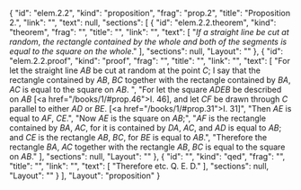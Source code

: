 {
  "id": "elem.2.2",
  "kind": "proposition",
  "frag": "prop.2",
  "title": "Proposition 2.",
  "link": "",
  "text": null,
  "sections": [
    {
      "id": "elem.2.2.theorem",
      "kind": "theorem",
      "frag": "",
      "title": "",
      "link": "",
      "text": [
        "<var>If a straight line be cut at random</var>, <var>the rectangle contained by the whole and both of the segments is equal to the square on the whole</var>."
      ],
      "sections": null,
      "Layout": ""
    },
    {
      "id": "elem.2.2.proof",
      "kind": "proof",
      "frag": "",
      "title": "",
      "link": "",
      "text": [
        "For let the straight line <var>AB</var> be cut at random at the point <var>C</var>; I say that the rectangle contained by <var>AB</var>, <var>BC</var> together with the rectangle contained by <var>BA</var>, <var>AC</var> is equal to the square on <var>AB</var>. ",
        "For let the square <var>ADEB</var> be described on <var>AB</var> [<a href=\"/books/1/#prop.46\">I. 46</a>], and let <var>CF</var> be drawn through <var>C</var> parallel to either <var>AD</var> or <var>BE</var>. [<a href=\"/books/1/#prop.31\">I. 31</a>]",
        "Then <var>AE</var> is equal to <var>AF</var>, <var>CE</var>.",
        "Now <var>AE</var> is the square on <var>AB</var>;",
        "<var>AF</var> is the rectangle contained by <var>BA</var>, <var>AC</var>, for it is contained by <var>DA</var>, <var>AC</var>, and <var>AD</var> is equal to <var>AB</var>; and <var>CE</var> is the rectangle <var>AB</var>, <var>BC</var>, for <var>BE</var> is equal to <var>AB</var>.",
        "Therefore the rectangle <var>BA</var>, <var>AC</var> together with the rectangle <var>AB</var>, <var>BC</var> is equal to the square on <var>AB</var>."
      ],
      "sections": null,
      "Layout": ""
    },
    {
      "id": "",
      "kind": "qed",
      "frag": "",
      "title": "",
      "link": "",
      "text": [
        "Therefore etc. Q. E. D."
      ],
      "sections": null,
      "Layout": ""
    }
  ],
  "Layout": "proposition"
}
